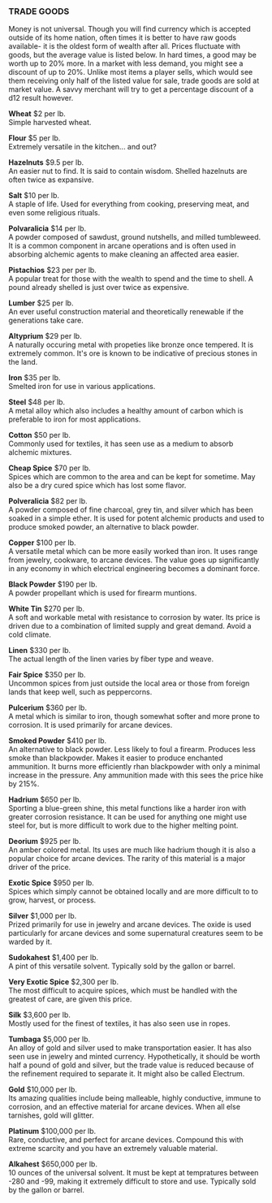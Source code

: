 ### TRADE GOODS
Money is not universal. Though you will find currency which is accepted outside of its home nation, often times it is better to have raw goods available- it is the oldest form of wealth after all. Prices fluctuate with goods, but the average value is listed below. In hard times, a good may be worth up to 20% more. In a market with less demand, you might see a discount of up to 20%. Unlike most items a player sells, which would see them receiving only half of the listed value for sale, trade goods are sold at market value. A savvy merchant will try to get a percentage discount of a d12 result however.

**Wheat** 		$2 per lb.  
Simple harvested wheat.

**Flour**			$5 per lb.  
Extremely versatile in the kitchen... and out?

**Hazelnuts**		$9.5 per lb.  
An easier nut to find. It is said to contain wisdom. Shelled hazelnuts are often twice as expansive.

**Salt**			$10 per lb.  
A staple of life. Used for everything from cooking, preserving meat, and even some religious rituals.

**Polvaralicia**			$14 per lb.  
A powder composed of sawdust, ground nutshells, and milled tumbleweed. It is a common component in arcane operations and is often used in absorbing alchemic agents to make cleaning an affected area easier.

**Pistachios**		$23 per per lb.  
A popular treat for those with the wealth to spend and the time to shell. A pound already shelled is just over twice as expensive.

**Lumber**		$25 per  lb.  
An ever useful construction material and theoretically renewable if the generations take care.

**Altyprium** $29 per lb.  
A naturally occuring metal with propeties like bronze once tempered. It is extremely common. It's ore is known to be indicative of precious stones in the land.

**Iron**			$35 per lb.  
Smelted iron for use in various applications.

**Steel**			$48 per lb.  
A metal alloy which also includes a healthy amount of carbon which is preferable to iron for most applications.

**Cotton**		$50  per lb.  
Commonly used for textiles, it has seen use as a medium to absorb alchemic mixtures.

**Cheap Spice** 		$70 per lb.  
Spices which are common to the area and can be kept for sometime. May also be a dry cured spice which has lost some flavor.

**Polveralicia**		$82 per lb.  
A powder composed of fine charcoal, grey tin, and silver which has been soaked in a simple ether. It is used for potent alchemic products and used to produce smoked powder, an alternative to black powder.

**Copper**		$100 per lb.  
A versatile metal which can be more easily worked than iron. It uses range from jewelry, cookware, to arcane devices. The value goes up significantly in any economy in which electrical engineering becomes a dominant force.

**Black Powder**			$190 per lb.  
A powder propellant which is used for firearm muntions.

**White Tin**    $270 per lb.  
A soft and workable metal with resistance to corrosion by water. Its price is driven due to a combination of limited supply and great demand. Avoid a cold climate.

**Linen**			$330 per lb.  
The actual length of the linen varies by fiber type and weave.

**Fair Spice**		$350 per lb.  
Uncommon spices from just outside the local area or those from foreign lands that keep well, such as peppercorns.

**Pulcerium**		$360 per lb.  
A metal which is similar to iron, though somewhat softer and more prone to corrosion. It is used primarily for arcane devices.

**Smoked Powder** $410 per lb.  
An alternative to black powder. Less likely to foul a firearm. Produces less smoke than blackpowder. Makes it easier to produce enchanted ammunition. It burns more efficiently rhan blackpowder with only a minimal increase in the pressure. Any ammunition made with this sees the price hike by 215%.

**Hadrium**		$650 per lb.  
Sporting a blue-green shine, this metal functions like a harder iron with greater corrosion resistance. It can be used for anything one might use steel for, but is more difficult to work due to the higher melting point.

**Deorium**		$925 per lb.  
An amber colored metal. Its uses are much like hadrium though it is also a popular choice for arcane devices. The rarity of this material is a major driver of the price.

**Exotic Spice**		$950 per lb.  
Spices which simply cannot be obtained locally and are more difficult to to grow, harvest, or process.

**Silver**			$1,000 per lb.  
Prized primarily for use in jewelry and arcane devices. The oxide is used particularly for arcane devices and some supernatural creatures seem to be warded by it.

**Sudokahest**			$1,400 per lb.  
A pint of this versatile solvent. Typically sold by the gallon or barrel.

**Very Exotic Spice**	$2,300 per lb.  
The most difficult to acquire spices, which must be handled with the greatest of care, are given this price.

**Silk**			$3,600 per lb.  
Mostly used for the finest of textiles, it has also seen use in ropes.

**Tumbaga**		$5,000 per lb.  
An alloy of gold and silver used to make transportation easier. It has also seen use in jewelry and minted currency. Hypothetically, it should be worth half a pound of gold and silver, but the trade value is reduced because of the refinement required to separate it. It might also be called Electrum.

**Gold**			$10,000 per lb.  
Its amazing qualities include being malleable, highly conductive, immune to corrosion, and an effective material for arcane devices. When all else tarnishes, gold will glitter.

**Platinum**		$100,000 per lb.  
Rare, conductive, and perfect for arcane devices. Compound this with extreme scarcity and you have an extremely valuable material.

**Alkahest**			$650,000 per lb.  
10 ounces of the universal solvent. It must be kept at tempratures between -280 and -99, making it extremely difficult to store and use. Typically sold by the gallon or barrel.
